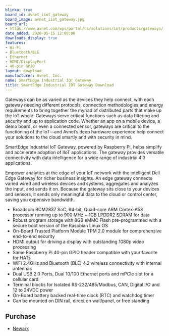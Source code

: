 ```yaml
---
blinka: true
board_id: avnet_iiot_gateway
board_image: avnet_iiot_gateway.jpg
board_url:
- https://www.avnet.com/wps/portal/us/solutions/iot/products/gateways/
date_added: 2020-05-15 12:00:00
downloads_display: true
features:
- Wi-Fi
- Bluetooth/BLE
- Ethernet
- HDMI/DisplayPort
- 40-pin GPIO
layout: download
manufacturer: Avnet, Inc.
name: SmartEdge Industrial IOT Gateway
title: SmartEdge Industrial IOT Gateway Download
---
```


Gateways can be as varied as the devices they help connect, with each gateway needing different protocols, connection methodologies and energy requirements to bring together the myriad of distributed parts that make up the IoT whole. Gateways serve critical functions such as data filtering and security and up to application code. Whether an app on a mobile device, a demo board, or even a connected sensor, gateways are critical to the functioning of the IoT—and Avnet’s deep hardware experience help connect your solutions to the cloud smartly and with security in mind.

SmartEdge Industrial IoT Gateway, powered by Raspberry Pi, helps simplify and accelerate adoption of IIoT applications. The gateway provides versatile connectivity with data intelligence for a wide range of industrial 4.0 applications.

Empower analytics at the edge of your IoT network with the intelligent Dell Edge Gateway for richer business insights. An edge gateway connects varied wired and wireless devices and systems, aggregates and analyzes the input, and sends it on. Because the gateway sits close to your devices and sensors, it sends only meaningful data to the cloud or control center, saving you expensive bandwidth.

 * Broadcom BCM2837 SoC, 64-bit, Quad-core ARM Cortex-A53 processor running up to 900 MHz + 1GB LPDDR2 SDRAM for data
 * Robust program storage with 8GB eMMC Flash pre-programmed with a secure boot version of the Raspbian Linux OS
 * On-Board Trusted Platform Module TPM 2.0 module for comprehensive end-to-end security
 * HDMI output for driving a display with outstanding 1080p video processing
 * Same Raspberry Pi 40-pin GPIO header compatible with your favorite for HATs
 * WiFi 2.4GHz and Bluetooth (BLE) 4.2 wireless connectivity with internal antennas
 * Dual USB 2.0 Ports, Dual 10/100 Ethernet ports and mPCIe slot for a cellular card
 * Terminal blocks for Isolated RS-232/485/Modbus, CAN, Digital I/O and 12 to 24VDC power
 * On-Board battery backed real-time clock (RTC) and watchdog timer
 * Can be mounted on DIN rail, direct on wall/panel, or free standing

## Purchase
* [Newark](https://www.newark.com/avnet/avtse-rpi-iiotg/smartedge-industrial-iot-gateway/dp/02AH6799)
